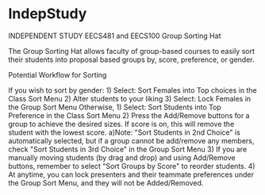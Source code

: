 # IndepStudy
INDEPENDENT STUDY
EECS481 and EECS100 Group Sorting Hat

The Group Sorting Hat allows faculty of group-based courses to easily sort their students into proposal based groups by, score, preference, or gender.

Potential Workflow for Sorting 

If you wish to sort by gender:
    1) Select: Sort Females into Top choices in the Class Sort Menu
    2) Alter students to your liking
    3) Select: Lock Females in the Group Sort Menu
Otherwise, 
    1) Select: Sort Students into Top Preference in the Class Sort Menu
    2) Press the Add/Remove buttons for a group to achieve the desired sizes. If score is on, this will remove the student with the lowest score.
        a)Note: "Sort Students in 2nd Choice" is automatically selected, but if a group cannot be add/remove any members, check "Sort Students in 3rd Choice" in the Group Sort Menu
    3) If you are manually moving students (by drag and drop) and using Add/Remove buttons, remember to select "Sort Groups by Score" to reorder students.
    4) At anytime, you can lock presenters and their teammate preferences under the Group Sort Menu, and they will not be Added/Removed.

